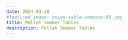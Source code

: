 ```yaml
---
date: 2024-03-28
#featured_image: union-table-company-00.jpg
title: Pellet Smoker Tables
description: Pellet Smoker Tables
---
```


